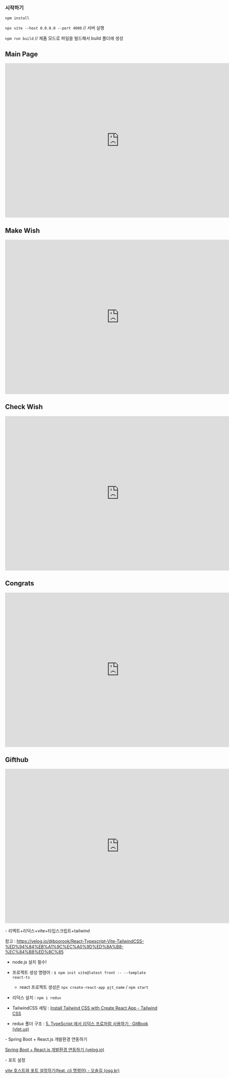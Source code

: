 ### 시작하기

`npm install`

`npx vite --host 0.0.0.0 --port 4000` // 서버 실행

`npm run build` // 제품 모드로 파일을 빌드해서 build 폴더에 생성  


## Main Page
<iframe src="https://www.veed.io/embed/5f41da19-226e-446d-bb98-3b81e182a468" width="744" height="504" frameborder="0" title="msedge_YmgBCuoEYk" webkitallowfullscreen mozallowfullscreen allowfullscreen></iframe>

## Make Wish
<iframe src="https://www.veed.io/embed/5f41da19-226e-446d-bb98-3b81e182a468" width="744" height="504" frameborder="0" title="msedge_YmgBCuoEYk" webkitallowfullscreen mozallowfullscreen allowfullscreen></iframe>

## Check Wish
<iframe src="https://www.veed.io/embed/5f41da19-226e-446d-bb98-3b81e182a468" width="744" height="504" frameborder="0" title="msedge_YmgBCuoEYk" webkitallowfullscreen mozallowfullscreen allowfullscreen></iframe>

## Congrats
<iframe src="https://www.veed.io/embed/5f41da19-226e-446d-bb98-3b81e182a468" width="744" height="504" frameborder="0" title="msedge_YmgBCuoEYk" webkitallowfullscreen mozallowfullscreen allowfullscreen></iframe>

## Gifthub
<iframe src="https://www.veed.io/embed/5f41da19-226e-446d-bb98-3b81e182a468" width="744" height="504" frameborder="0" title="msedge_YmgBCuoEYk" webkitallowfullscreen mozallowfullscreen allowfullscreen></iframe>










\- 리액트+리덕스+vite+타입스크립트+tailwind

참고 : https://velog.io/@boorook/React-Typescript-Vite-TailwindCSS-%ED%94%84%EB%A1%9C%EC%A0%9D%ED%8A%B8-%EC%84%B8%ED%8C%85

- node.js 설치 필수!
- 프로젝트 생성 명령어 : `$ npm init vite@latest front -- --template react-ts` 
  - react 프로젝트 생성은 `npx create-react-app pjt_name` / `npm start`
- 리덕스 설치 : `npm i redux`

- TailwindCSS 세팅 : [Install Tailwind CSS with Create React App - Tailwind CSS](https://tailwindcss.com/docs/guides/create-react-app)



- redux 폴더 구조 : [5. TypeScript 에서 리덕스 프로처럼 사용하기 · GitBook (vlpt.us)](https://react.vlpt.us/using-typescript/05-ts-redux.html)





\- Spring Boot + React.js 개발환경 연동하기

[Spring Boot + React.js 개발환경 연동하기 (velog.io)](https://velog.io/@u-nij/Spring-Boot-React.js-개발환경-세팅)



\- 포트 설정

[vite 호스트와 포트 설정하기(feat. cli 명령어) - 오솔길 (osg.kr)](https://osg.kr/archives/648)
